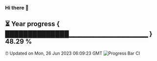 ### Hi there 👋
⏳ Year progress { ██████████████▁▁▁▁▁▁▁▁▁▁▁▁▁▁▁▁ } 48.29 %
---
⏰ Updated on Mon, 26 Jun 2023 06:09:23 GMT
![Progress Bar CI](https://github.com/Moyi321/Moyi321/workflows/Progress%20Bar%20CI/badge.svg)
